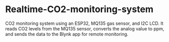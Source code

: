# Realtime-CO2-monitoring-system
 CO2 monitoring system using an ESP32, MQ135 gas sensor, and I2C LCD. It reads CO2 levels from the MQ135 sensor, converts the analog value to ppm, and sends the data to the Blynk app for remote monitoring. 
